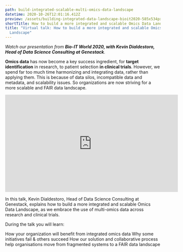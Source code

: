 ```yaml
---
path: build-integrated-scalable-multi-omics-data-landscape
datetime: 2020-10-26T12:01:16.412Z
preview: /assets/building-integrated-data-landscape-bioit2020-585x534px-dark.jpeg
shortTitle: How to build a more integrated and scalable Omics Data Landscape
title: "Virtual talk: How to build a more integrated and scalable Omics Data
  Landscape"
---
```

*Watch our presentation from **Bio-IT World 2020, with Kevin Dialdestoro, Head of Data Science Consulting at Genestack**.*

**Omics data** has now become a key success ingredient, for **target identification** in research, to patient selection **in clinical trials**. However, we spend far too much time harmonizing and integrating data, rather than applying them. This is because of data silos, incompatible data and metadata, and scalability issues. So organizations are now striving for a more scalable and FAIR data landscape.

<iframe width="560" height="315" src="https://www.youtube.com/embed/e5_DrPyiOR4" frameborder="0" allow="accelerometer; autoplay; clipboard-write; encrypted-media; gyroscope; picture-in-picture" allowfullscreen></iframe>

In this talk, Kevin Dialdestoro, Head of Data Science Consulting at Genestack, explains how to build a more integrated and scalable Omics Data Landscape, as we embrace the use of multi-omics data across research and clinical trials.

During the talk you will learn:

How your organization will benefit from integrated omics data
Why some initiatives fail & others succeed
How our solution and collaborative process help organisations move from fragmented systems to a FAIR data landscape